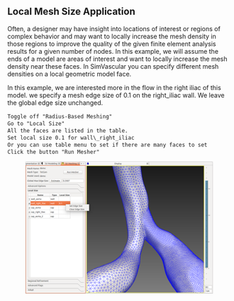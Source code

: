 ## Local Mesh Size Application

Often, a designer may have insight into locations of interest or regions of complex behavior and may want to locally increase the mesh density in those regions to improve the quality of the given finite element analysis results for a given number of nodes.  In this example, we will assume the ends of a model are areas of interest and want to locally increase the mesh density near these faces. In SimVascular you can specify different mesh densities on a local geometric model face. 

In this example, we are interested more in the flow in the right iliac of this model. we specify a mesh edge size of 0.1 on the right_iliac wall. We leave the global edge size unchanged.

	Toggle off "Radius-Based Meshing"
	Go to "Local Size"
	All the faces are listed in the table.
	Set local size 0.1 for wall\_right_iliac
	Or you can use table menu to set if there are many faces to set
	Click the button "Run Mesher"
	
<figure>
  <img class="svImg svImgLg" src="documentation/meshing/img/tetgen/tetgenlocalmeshing.png">
  <figcaption class="svCaption" ></figcaption>
</figure>


